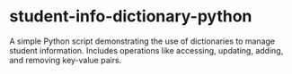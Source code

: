 # student-info-dictionary-python
A simple Python script demonstrating the use of dictionaries to manage student information. Includes operations like accessing, updating, adding, and removing key-value pairs.
